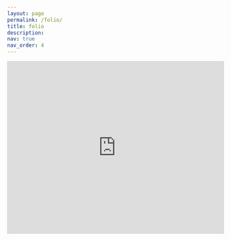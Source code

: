 ```yaml
---
layout: page
permalink: /folio/
title: folio
description: 
nav: true
nav_order: 4
---
```



<!-- <iframe src="/assets/pdf/2023 Portfolio My-Hung Nguyen.pdf#view=fitH" width="100%" height="900" frameborder="no" border="0" marginwidth="0" marginheight="0"></iframe> -->
<iframe allowfullscreen="allowfullscreen" scrolling="no" class="fp-iframe" style="border: 1px solid lightgray; width: 100%; height: 400px;" src="https://heyzine.com/flip-book/5e92763dca.html"></iframe>
